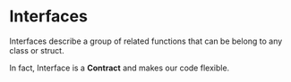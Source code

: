 # Interfaces
Interfaces describe a group of related functions that can be belong to any class or struct.

In fact, Interface is a **Contract** and makes our code flexible.
